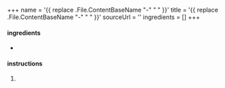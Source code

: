 +++
name = '{{ replace .File.ContentBaseName "-" " " }}'
title = '{{ replace .File.ContentBaseName "-" " " }}'
sourceUrl = ''
ingredients = []
+++

#### ingredients

-

#### instructions

1.